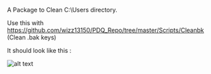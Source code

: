 A Package to Clean C:\Users directory.

Use this with https://github.com/wizz13150/PDQ_Repo/tree/master/Scripts/Cleanbk (Clean .bak keys)

It should look like this :

![alt text](https://github.com/wizz13150/PDQ_Repo/blob/master/Scripts/Clean/Clean.png)
